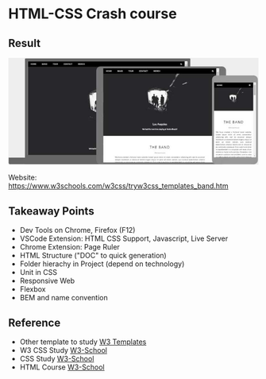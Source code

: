 # HTML-CSS Crash course

## Result 

![Result](/assets/img/Result.jpg)

Website: https://www.w3schools.com/w3css/tryw3css_templates_band.htm 

## Takeaway Points 

* Dev Tools on Chrome, Firefox (F12)
* VSCode Extension: HTML CSS Support, Javascript, Live Server
* Chrome Extension: Page Ruler
* HTML Structure ("DOC" to quick generation)
* Folder hierachy in Project (depend on technology)
* Unit in CSS
* Responsive Web
* Flexbox 
* BEM and name convention

## Reference 

* Other template to study [W3 Templates](https://www.w3schools.com/w3css/w3css_templates.asp)  
* W3 CSS Study [W3-School](https://www.w3schools.com/w3css/default.asp) 
* CSS Study [W3-School](https://www.w3schools.com/css/default.asp) 
* HTML Course [W3-School](https://www.w3schools.com/html/default.asp)

